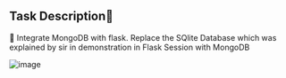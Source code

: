 ## Task Description📄
🔅 Integrate MongoDB with flask. Replace the SQlite Database which was explained by sir in demonstration in Flask Session with MongoDB



![image](https://user-images.githubusercontent.com/60690997/153608223-ade6fb02-f16e-4c4c-9dea-9e032fea66f7.png)
